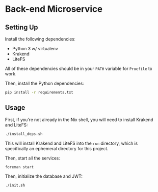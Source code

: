 # Back-end Microservice

## Setting Up

Install the following dependencies:

- Python 3 w/ virtualenv
- Krakend
- LiteFS

All of these dependencies should be in your `PATH` variable for `Procfile` to
work.

Then, install the Python dependencies:

```bash
pip install -r requirements.txt
```

## Usage

First, if you're not already in the Nix shell, you will need to install Krakend
and LiteFS:

```bash
./install_deps.sh
```

This will install Krakend and LiteFS into the `run` directory, which is
specifically an ephemeral directory for this project.

Then, start all the services:

```bash
foreman start
```

Then, initialize the database and JWT:

```bash
./init.sh
```
